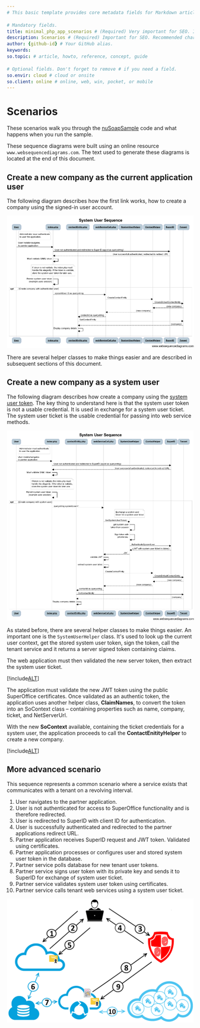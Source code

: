 ```yaml
---
# This basic template provides core metadata fields for Markdown articles on docs.superoffice.com.

# Mandatory fields.
title: minimal_php_app_scenarios # (Required) Very important for SEO. Intent in a unique string of 43-59 chars including spaces.
description: Scenarios # (Required) Important for SEO. Recommended character length is 115-145 characters including spaces.
author: {github-id} # Your GitHub alias.
keywords:
so.topic: # article, howto, reference, concept, guide

# Optional fields. Don't forget to remove # if you need a field.
so.envir: cloud # cloud or onsite
so.client: online # online, web, win, pocket, or mobile
---
```


# Scenarios

These scenarios walk you through the [nuSoapSample][1] code and what happens when you run the sample.

These sequence diagrams were built using an online resource `www.websequencediagrams.com`. The text used to generate these diagrams is located at the end of this document.

## Create a new company as the current application user

The following diagram describes how the first link works, how to create a company using the signed-in user account.

![x][img1]

There are several helper classes to make things easier and are described in subsequent sections of this document.

## Create a new company as a system user

The following diagram describes how create a company using the [system user token][2]. The key thing to understand here is that the system user token is not a usable credential. It is used in exchange for a system user ticket. The system user ticket is the usable credential for passing into web service methods.

![x][img2]

As stated before, there are several helper classes to make things easier. An important one is the `SystemUserHelper` class. It's used to look up the current user context, get the stored system user token, sign the token, call the tenant service and it returns a server signed token containing claims.

The web application must then validated the new server token, then extract the system user ticket.

[!include[ALT](./includes/system-user-helper-class.md)]

The application must validate the new JWT token using the public SuperOffice certificates. Once validated as an authentic token, the application uses another helper class, **ClaimNames**, to convert the token into an SoContext class – containing properties such as name, company, ticket, and NetServerUrl.

With the new **SoContext** available, containing the ticket credentials for a system user, the application proceeds to call the **ContactEnitityHelper** to create a new company.

[!include[ALT](./includes/create-contact-entity.md)]

## More advanced scenario

This sequence represents a common scenario where a service exists that communicates with a tenant on a revolving interval.

1. User navigates to the partner application.
2. User is not authenticated for access to SuperOffice functionality and is therefore redirected.
3. User is redirected to SuperID with client ID for authentication.
4. User is successfully authenticated and redirected to the partner applications redirect URL.
5. Partner application receives SuperID request and JWT token. Validated using certificates.
6. Partner application processes or configures user and stored system user token in the database.
7. Partner service polls database for new tenant user tokens.
8. Partner service signs user token with its private key and sends it to SuperID for exchange of system user ticket.
9. Partner service validates system user token using certificates.
10. Partner service calls tenant web services using a system user ticket.

![x][img3]

<!-- Referenced links -->
[1]: overview.md
[2]: ../../authentication/online/system-user/system-user-token.md

<!-- Referenced images -->
[img1]: media/image005.png
[img2]: media/image007.png
[img3]: media/image009.png
